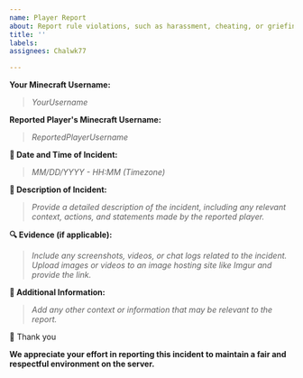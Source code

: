 ```yaml
---
name: Player Report
about: Report rule violations, such as harassment, cheating, or griefing.
title: ''
labels:
assignees: Chalwk77

---
```


**Your Minecraft Username:**
> *YourUsername*

**Reported Player's Minecraft Username:**
> *ReportedPlayerUsername*

**📅 Date and Time of Incident:**
> *MM/DD/YYYY - HH:MM (Timezone)*

**📝 Description of Incident:**
> *Provide a detailed description of the incident, including any relevant context, actions, and statements made by the reported player.*

**🔍 Evidence (if applicable):**
> *Include any screenshots, videos, or chat logs related to the incident. Upload images or videos to an image hosting site like Imgur and provide the link.*

**📝 Additional Information:**
> *Add any other context or information that may be relevant to the report.*

💛 Thank you

**We appreciate your effort in reporting this incident to maintain a fair and respectful environment on the server.**